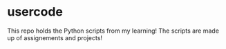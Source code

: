 # usercode
This repo holds the Python scripts from my learning!
The scripts are made up of assignements and projects!
